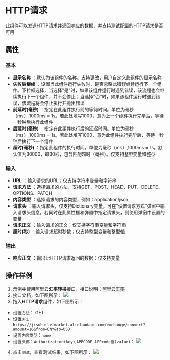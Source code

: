 # HTTP请求

此组件可以发送HTTP请求并返回响应的数据，并支持测试配置的HTTP请求是否可用

## 属性

### 基本
- **显示名称** ：默认为该组件的名称。支持更改，用户自定义此组件的显示名称
- **失败后继续** ：设置当此组件运行失败时，是否忽略此错误继续运行下一个组件。下拉框选择，当选择"是"时，如果该组件运行时遇到错误，该流程也会继续执行下一个组件，并不会停止；当选择"否"时，如果该组件运行时遇到错误，该流程将会停止执行并抛出错误
- **前延时(毫秒)** ：指定在此组件执行前的等待时间。单位为毫秒（ms）,1000ms = 1s。若此处填写1000，意为上一个组件执行完毕后，等待一秒钟后执行此组件
- **后延时(毫秒)** ：指定在此组件执行后的延迟时间。单位为毫秒（ms）,1000ms = 1s。若此处填写1000，意为此组件执行完毕后，等待一秒钟后执行下一个组件
- **超时(毫秒)** ：指定此组件的执行时间。单位为毫秒（ms）,1000ms = 1s。默认值为30000，即30秒，包含匹配超时（毫秒）。仅支持整型变量和整型

### 输入

- **URL** ：输入请求的URL；仅支持字符串变量和字符串
- **请求方法** ：选择请求的方法，支持GET、POST、HEAD、PUT、DELETE、OPTIONS、PATCH
- **内容类型** ：选择请求的内容类型，例如：application/json
- **请求头** ：输入请求头，仅支持Dictionary变量。可在“设置请求方式”弹窗中输入请求头信息，若同时在此属性框和弹窗中指定请求头，则使用弹窗中设置的变量
- **请求正文** ：输入请求的正文；仅支持字符串变量和字符串
- **超时(秒)** ：输入请求超时秒数；仅支持整型变量和整型值

### 输出

- **响应正文** ：输出此HTTP请求返回的数据；仅支持变量

## 操作样例
1. 示例中使用阿里云**汇率转换**接口，接口说明：[阿里云汇率](https://market.aliyun.com/products/57000002/cmapi011221.html?spm=5176.12901015.0.i12901015.17e2525cz4KoQ4&innerSource=search_%E6%B1%87%E7%8E%87%E6%9F%A5%E8%AF%A2%E8%BD%AC%E6%8D%A2#sku=yuncode522100006)
2. 接口文档，如下图所示：
   ![](https://docimages.blob.core.chinacloudapi.cn/images/Activities/HTTPRequest1.png)
3. 拖入**HTTP请求**组件，如下图所示：
- 设置`方法`： GET
- 设置`URL`：
`https://jisuhuilv.market.alicloudapi.com/exchange/convert?amount=10&from=CNY&to=USD`
- 设置`内容类型`：`none`
- 设置`头部`：`Authorization(key)`,`APPCODE APPcode值(value)`：
   ![](https://docimages.blob.core.chinacloudapi.cn/images/Activities/HTTPRequest2.png)
4. 点击`测试`，查看测试结果，如下图所示：
   ![](https://docimages.blob.core.chinacloudapi.cn/images/Activities/HTTPRequest3.png)
